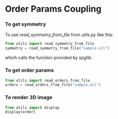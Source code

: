 # Order Params Coupling

### To get symmetry
To use *read_symmetry_from_file* from *utils.py* like this:
```python
from utils import read_symmetry_from_file
symmetry = read_symmetry_from_file("sample.xcl")
```
which calls the function provided by *spglib*.

### To get order params
```python
from utils import read_orders_from_file
orders = read_orders_from_file("sample.xcl")
```

### To render 3D image
```python
from utils import display
display(order)
```
